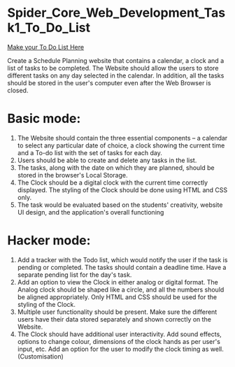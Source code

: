 # Spider_Core_Web_Development_Task1_To_Do_List
[Make your To Do List Here]( https://bhuvanachandrap.github.io/Spider_Core_Web_Development_Task1_To_Do_List/)

Create a Schedule Planning website that contains a calendar, a clock and a list 
of tasks to be completed. The Website should allow the users to store different 
tasks on any day selected in the calendar. In addition, all the tasks should be 
stored in the user's computer even after the Web Browser is closed.

# Basic mode: 
1. The Website should contain the three essential components – a calendar
to select any particular date of choice, a clock showing the current time 
and a To-do list with the set of tasks for each day.
2. Users should be able to create and delete any tasks in the list.
3. The tasks, along with the date on which they are planned, should be 
stored in the browser's Local Storage.
4. The Clock should be a digital clock with the current time correctly
displayed. The styling of the Clock should be done using HTML and CSS 
only.
5. The task would be evaluated based on the students' creativity, website UI 
design, and the application's overall functioning

# Hacker mode: 
1. Add a tracker with the Todo list, which would notify the user if the task is 
pending or completed. The tasks should contain a deadline time. Have a 
separate pending list for the day's task.
2. Add an option to view the Clock in either analog or digital format. The 
Analog clock should be shaped like a circle, and all the numbers should 
be aligned appropriately. Only HTML and CSS should be used for the 
styling of the Clock.
3. Multiple user functionality should be present. Make sure the different 
users have their data stored separately and shown correctly on the 
Website.
4. The Clock should have additional user interactivity. Add sound effects, 
options to change colour, dimensions of the clock hands as per user's 
input, etc. Add an option for the user to modify the clock timing as well. 
(Customisation)
